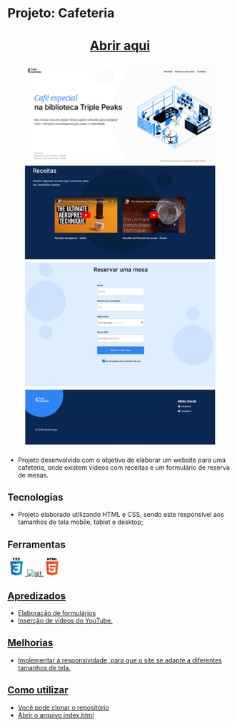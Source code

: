# Projeto: Cafeteria

<h1 align="center">
<p><a href="https://borges-camila.github.io/web_project_coffeeshop/">Abrir aqui</a></p>
  <img width="427" src= "./Github/page1.png">
  <img width="427" src= "./Github/page2.png">
  <img width="427" src= "./Github/page3.png">
  <img width="427" src= "./Github/page4.png">
</h1>
 
- Projeto desenvolvido com o objetivo de elaborar um website para uma cafeteria, onde existem vídeos com receitas e um formulário de reserva de mesas.

## Tecnologias

- Projeto elaborado utilizando HTML e CSS, sendo este responsível aos tamanhos de tela mobile, tablet e desktop;

## Ferramentas

<p align="left"> <a href="https://www.w3schools.com/css/" target="_blank" rel="noreferrer"> <img src="https://raw.githubusercontent.com/devicons/devicon/master/icons/css3/css3-original-wordmark.svg" alt="css3" width="40" height="40"/> </a> <a href="https://git-scm.com/" target="_blank" rel="noreferrer"> <img src="https://www.vectorlogo.zone/logos/git-scm/git-scm-icon.svg" alt="git" width="40" height="40"/> </a> <a href="https://www.w3.org/html/" target="_blank" rel="noreferrer"> <img src="https://raw.githubusercontent.com/devicons/devicon/master/icons/html5/html5-original-wordmark.svg" alt="html5" width="40" height="40"/> </a> <a href="https://reactjs.org/" target="_blank" rel="noreferrer">

## Apredizados

- Elaboração de formulários
- Inserção de vídeos do YouTube.

## Melhorias

- Implementar a responsividade, para que o site se adapte a diferentes tamanhos de tela.

## Como utilizar

- Você pode clonar o repositório
- Abrir o arquivo index.html

